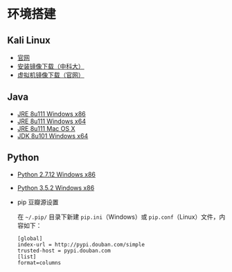 # 环境搭建

## Kali Linux

* [官网](https://www.kali.org)
* [安装镜像下载（中科大）](http://mirrors.ustc.edu.cn/kali-images/)
* [虚拟机镜像下载（官网）](https://www.offensive-security.com/kali-linux-vmware-virtualbox-image-download/)

## Java

* [JRE 8u111 Windows x86](http://down.40huo.cn/environment/java/jre-8u111-windows-i586.exe)
* [JRE 8u111 Windows x64](http://down.40huo.cn/environment/java/jre-8u111-windows-x64.exe)
* [JRE 8u111 Mac OS X](http://www.oracle.com/technetwork/java/javase/downloads/jre8-downloads-2133155.html)
* [JDK 8u101 Windows x64](http://down.40huo.cn/environment/java/jdk-8u101-windows-x64.exe)

## Python

* [Python 2.7.12 Windows x86](http://down.40huo.cn/environment/python/python-2.7.12.msi)

* [Python 3.5.2 Windows x86](http://down.40huo.cn/environment/python/python-3.5.2.exe)

* pip 豆瓣源设置

  在 `~/.pip/` 目录下新建 `pip.ini`（Windows）或 `pip.conf`（Linux）文件，内容如下：

  ```
  [global]
  index-url = http://pypi.douban.com/simple
  trusted-host = pypi.douban.com
  [list]
  format=columns
  ```

  ​